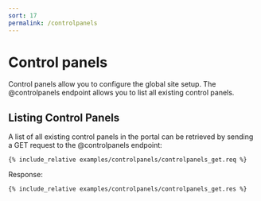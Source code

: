 ```yaml
---
sort: 17
permalink: /controlpanels
---
```


# Control panels

Control panels allow you to configure the global site setup. The @controlpanels endpoint allows you to list all existing control panels.

## Listing Control Panels

A list of all existing control panels in the portal can be retrieved by sending a GET request to the @controlpanels endpoint:

```
{% include_relative examples/controlpanels/controlpanels_get.req %}
```

Response:

```
{% include_relative examples/controlpanels/controlpanels_get.res %}
```
